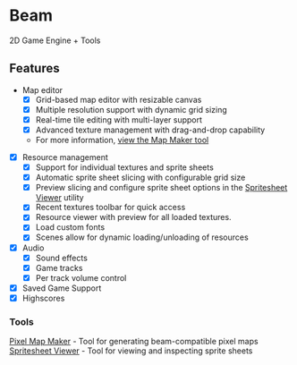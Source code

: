 # Beam

2D Game Engine + Tools

## Features

- Map editor
  - [x] Grid-based map editor with resizable canvas
  - [x] Multiple resolution support with dynamic grid sizing
  - [x] Real-time tile editing with multi-layer support
  - [x] Advanced texture management with drag-and-drop capability
  - For more information, [view the Map Maker tool](https://github.com/ztkent/beam/tools/mapmaker)
- [x] Resource management
  - [x] Support for individual textures and sprite sheets
  - [x] Automatic sprite sheet slicing with configurable grid size
  - [x] Preview slicing and configure sprite sheet options in the [Spritesheet Viewer](https://github.com/ztkent/beam/tools/spritesheet-viewer) utility
  - [x] Recent textures toolbar for quick access
  - [x] Resource viewer with preview for all loaded textures.
  - [x] Load custom fonts
  - [x] Scenes allow for dynamic loading/unloading of resources
- [x] Audio
  - [x] Sound effects
  - [x] Game tracks
  - [x] Per track volume control
- [x] Saved Game Support
- [x] Highscores

### Tools

[Pixel Map Maker](https://github.com/ztkent/beam/tools/mapmaker) - Tool for generating beam-compatible pixel maps  
[Spritesheet Viewer](https://github.com/ztkent/beam/tools/spritesheet-viewer) - Tool for viewing and inspecting sprite sheets
